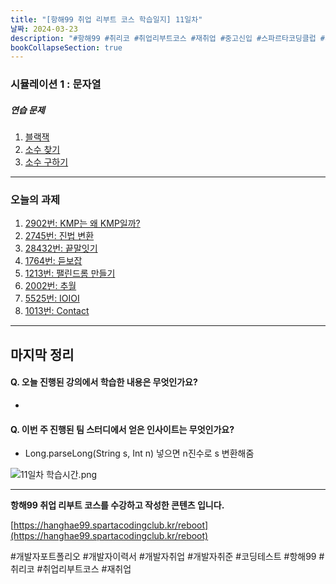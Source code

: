 ```yaml
---
title: "[항해99 취업 리부트 코스 학습일지] 11일차"
날짜: 2024-03-23
description: "#항해99 #취리코 #취업리부트코스 #재취업 #중고신입 #스파르타코딩클럽 #개발자포트폴리오 #개발자이력서 #개발자취업 #개발자취준"
bookCollapseSection: true
---
```

### 시뮬레이션 1 : 문자열


##### 연습 문제
1. [블랙잭](Coding%20Test/2024/24.03/4주차/B2798-블랙잭.md)
2. [소수 찾기](Coding%20Test/2024/24.03/4주차/B1978-소수%20찾기.md)
3. [소수 구하기](Coding%20Test/2024/24.03/4주차/B1929-소수%20구하기.md)

---
### 오늘의 과제
1. [2902번: KMP는 왜 KMP일까?](Coding%20Test/2024/24.03/4주차/B2902-KMP는%20왜%20KMP일까.md)
2. [2745번: 진법 변환](Coding%20Test/2024/24.03/4주차/B2745-진법%20변환.md)
3. [28432번: 끝말잇기](Coding%20Test/2024/24.03/4주차/B28432-끝말잇기.md)
4. [1764번: 듣보잡](Coding%20Test/2024/24.03/4주차/B1764-듣보잡.md)
5. [1213번: 팰린드롬 만들기](Coding%20Test/2024/24.03/4주차/B1213-팰린드롬%20만들기.md)
6. [2002번: 추월](Coding%20Test/2024/24.04/1주차/B2002-추월.md)
7. [5525번: IOIOI](Coding%20Test/2024/24.04/1주차/B5525-IOIOI.md)
8. [1013번: Contact](Coding%20Test/2024/24.04/1주차/B1013-Contact.md)



---
마지막 정리
---
#### Q. 오늘 진행된 강의에서 학습한 내용은 무엇인가요?
- 

#### Q. 이번 주 진행된 팀 스터디에서 얻은 인사이트는 무엇인가요?
- Long.parseLong(String s, Int n) 넣으면 n진수로 s 변환해줌

![11일차 학습시간.png](/assets/Hanghae99/학습시간/11일차%20학습시간.png)

---
**항해99 취업 리부트 코스를 수강하고 작성한 콘텐츠 입니다.**

[https://hanghae99.spartacodingclub.kr/reboot](https://hanghae99.spartacodingclub.kr/reboot)

#개발자포트폴리오 #개발자이력서 #개발자취업 #개발자취준 #코딩테스트 #항해99 #취리코 #취업리부트코스 #재취업